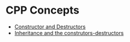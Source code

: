 # CPP Concepts
- [Constructor and Destructors](constructor.md)
- [Inheritance and the construtors-destructors](constructor_destructor_inheritance_fiasco.md)
